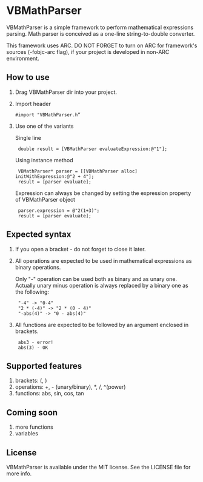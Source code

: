 VBMathParser
============

VBMathParser is a simple framework to perform mathematical expressions parsing. 
Math parser is conceived as a one-line string-to-double converter.  

This framework uses ARC. DO NOT FORGET to turn on ARC for framework's sources (-fobjc-arc flag), if your project is developed in non-ARC environment.

## How to use
1. Drag VBMathParser dir into your project.
2. Import header

    `#import "VBMathParser.h”`

3. Use one of the variants

    Single line

        double result = [VBMathParser evaluateExpression:@"1"];

    Using instance method

        VBMathParser* parser = [[VBMathParser alloc] initWithExpression:@"2 + 4"];
        result = [parser evaluate];

    Expression can always be changed by setting the expression property of VBMathParser object

        parser.expression = @"2(1+3)";
        result = [parser evaluate];

## Expected syntax
1. If you open a bracket - do not forget to close it later.
2. All operations are expected to be used in mathematical expressions as binary operations. 

    Only "-" operation can be used both as binary and as unary one. Actually unary minus operation is always replaced by a binary one as the following: 

        "-4" -> "0-4"
        "2 * (-4)" -> "2 * (0 - 4)"
        "-abs(4)" -> "0 - abs(4)"

3. All functions are expected to be followed by an argument enclosed in brackets.  

        abs3 - error!
        abs(3) - OK

## Supported features
1. brackets: (, )
2. operations: +, - (unary/binary), *, /, ^(power)
3. functions: abs, sin, cos, tan

## Coming soon
1. more functions 
2. variables

## License
VBMathParser is available under the MIT license. See the LICENSE file for more info.
